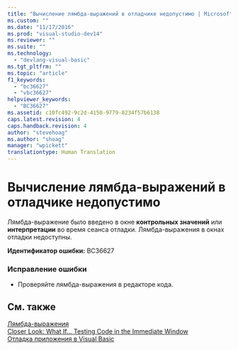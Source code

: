 ```yaml
---
title: "Вычисление лямбда-выражений в отладчике недопустимо | Microsoft Docs"
ms.custom: ""
ms.date: "11/17/2016"
ms.prod: "visual-studio-dev14"
ms.reviewer: ""
ms.suite: ""
ms.technology: 
  - "devlang-visual-basic"
ms.tgt_pltfrm: ""
ms.topic: "article"
f1_keywords: 
  - "bc36627"
  - "vbc36627"
helpviewer_keywords: 
  - "BC36627"
ms.assetid: c10fc492-9c2d-4150-9779-8234f57b6138
caps.latest.revision: 4
caps.handback.revision: 4
author: "stevehoag"
ms.author: "shoag"
manager: "wpickett"
translationtype: Human Translation
---
```

# Вычисление лямбда-выражений в отладчике недопустимо
Лямбда\-выражение было введено в окне **контрольных значений** или **интерпретации** во время сеанса отладки. Лямбда\-выражения в окнах отладки недоступны.  
  
 **Идентификатор ошибки:** BC36627  
  
### Исправление ошибки  
  
-   Проверяйте лямбда\-выражения в редакторе кода.  
  
## См. также  
 [Лямбда\-выражения](../../visual-basic/programming-guide/language-features/procedures/lambda-expressions.md)   
 [Closer Look: What If... Testing Code in the Immediate Window](http://msdn.microsoft.com/ru-ru/3613a627-09a4-44e1-9cc2-f2a29f4e0744)   
 [Отладка приложения в Visual Basic](../../visual-basic/developing-apps/debugging.md)